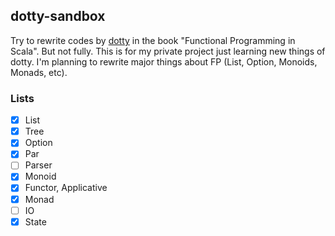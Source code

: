 ## dotty-sandbox
Try to rewrite codes by [dotty](https://dotty.epfl.ch/) in the book "Functional Programming in Scala". But not fully. This is for my private project just learning new things of dotty. I'm planning to rewrite major things about FP (List, Option, Monoids, Monads, etc).

### Lists
- [x] List
- [x] Tree
- [x] Option
- [x] Par
- [ ] Parser
- [x] Monoid
- [x] Functor, Applicative
- [x] Monad
- [ ] IO
- [x] State